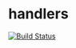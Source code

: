 # handlers

[![Build Status](https://travis-ci.org/atomisthqa/handlers.svg?branch=master)](https://travis-ci.org/atomisthqa/handlers)



 
